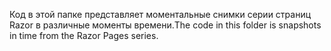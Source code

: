 <span data-ttu-id="2ff6c-101">Код в этой папке представляет моментальные снимки серии страниц Razor в различные моменты времени.</span><span class="sxs-lookup"><span data-stu-id="2ff6c-101">The code in this folder is snapshots in time from the Razor Pages series.</span></span>
